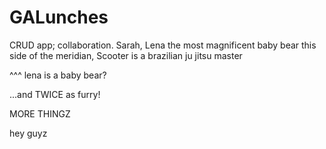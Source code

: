 GALunches
=========

CRUD app; collaboration.  Sarah, Lena the most magnificent baby bear this side of the meridian, Scooter is a brazilian ju jitsu master

^^^ lena is a baby bear?

...and TWICE as furry!


MORE THINGZ

hey guyz
